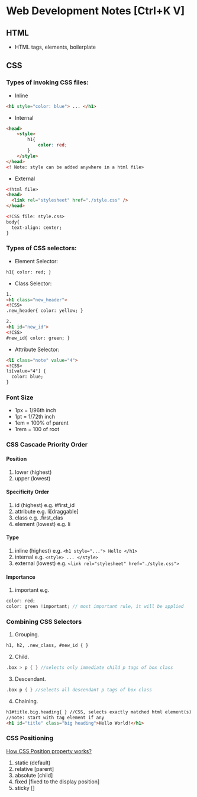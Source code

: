 # Web Development Notes [Ctrl+K V]

## HTML
* HTML tags, elements, boilerplate

## CSS
### Types of invoking CSS files:  
* Inline  
```html
<h1 style="color: blue"> ... </h1>
```
* Internal
```html
<head>
    <style>
        h1{
            color: red;
        }
    </style>
</head>
<! Note: style can be added anywhere in a html file>
```
* External  
```html
<!html file>
<head>
  <link rel="stylesheet" href="./style.css" />
</head>

<!CSS file: style.css>
body{
  text-align: center;
}
```

### Types of CSS selectors:  
* Element Selector: 
```html
h1{ color: red; }
```  
* Class Selector:  
```html
1.
<h1 class="new_header">
<!CSS>
.new_header{ color: yellow; }

2.
<h1 id="new_id">
<!CSS>
#new_id{ color: green; }
```  
* Attribute Selector:
```html
<li class="note" value="4">
<!CSS>
li[value="4"] {
  color: blue;
}
```

### Font Size
* 1px = 1/96th inch  
* 1pt = 1/72th inch  
* 1em = 100% of parent  
* 1rem = 100 of root

### CSS Cascade Priority Order

#### Position
1. lower (highest)
2. upper (lowest)

#### Specificity Order
1. id (highest) e.g. #first_id
2. attribute e.g. li[draggable]
3. class e.g. .first_clas
4. element (lowest) e.g. li

#### Type
1. inline (highest) e.g. ```<h1 style="..."> Hello </h1>```
2. internal e.g. ```<style> ... </style>```
3. external (lowest) e.g. ```<link rel="stylesheet" href="./style.css">```

#### Importance
1. important e.g.  
```h
color: red;
color: green !important; // most important rule, it will be applied
```

### Combining CSS Selectors
1. Grouping.
```html
h1, h2, .new_class, #new_id { }
```
2. Child.
```h
.box > p { } //selects only immediate child p tags of box class
```
3. Descendant.
```h
.box p { } //selects all descendant p tags of box class
```
4. Chaining.
```html
h1#title.big.heading{ } //CSS, selects exactly matched html element(s)
//note: start with tag element if any
<h1 id="title" class="big heading">Hello World!</h1>
```

### CSS Positioning
[How CSS Position property works?](https://www.freecodecamp.org/news/css-position-property-explained/)
1. static (default)
2. relative [parent]
3. absolute [child]
4. fixed [fixed to the display position]
5. sticky []  




